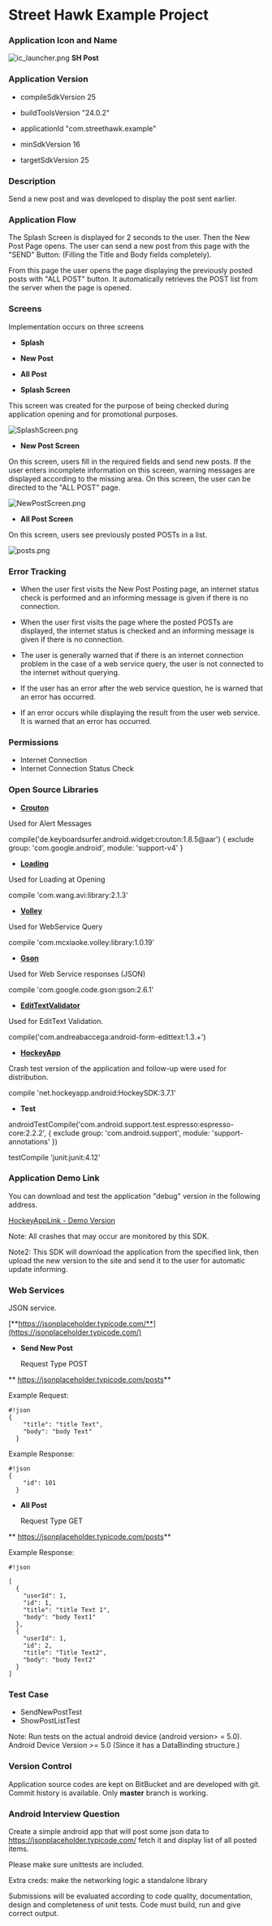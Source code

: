 # Street Hawk Example Project #

### Application Icon and Name  ###

![ic_launcher.png](https://bitbucket.org/repo/4xpday/images/681013801-ic_launcher.png) **SH Post**

### Application Version ###

* compileSdkVersion 25

* buildToolsVersion "24.0.2"
* applicationId "com.streethawk.example"

* minSdkVersion 16

* targetSdkVersion 25


### Description ###

Send a new post and was developed to display the post sent earlier.

### Application Flow  ###

The Splash Screen is displayed for 2 seconds to the user. Then the New Post Page opens. The user can send a new post from this page with the "SEND" Button: (Filling the Title and Body fields completely).

From this page the user opens the page displaying the previously posted posts with "ALL POST" button. It automatically retrieves the POST list from the server when the page is opened.


### Screens ###

Implementation occurs on three screens

* **Splash**
* **New Post**
* **All Post**

* **Splash Screen**

This screen was created for the purpose of being checked during application opening and for promotional purposes.

![SplashScreen.png](https://bitbucket.org/repo/4xpday/images/2450788905-SplashScreen.png)


* **New Post Screen**

On this screen, users fill in the required fields and send new posts. If the user enters incomplete information on this screen, warning messages are displayed according to the missing area.
On this screen, the user can be directed to the "ALL POST" page.


![NewPostScreen.png](https://bitbucket.org/repo/4xpday/images/896725399-NewPostScreen.png)

* **All Post Screen**

On this screen, users see previously posted POSTs in a list.

![posts.png](https://bitbucket.org/repo/4xpday/images/3453888552-posts.png)
### Error Tracking ###

* When the user first visits the New Post Posting page, an internet status check is performed and an informing message is given if there is no connection.

* When the user first visits the page where the posted POSTs are displayed, the internet status is checked and an informing message is given if there is no connection.

* The user is generally warned that if there is an internet connection problem in the case of a web service query, the user is not connected to the internet without querying.

* If the user has an error after the web service question, he is warned that an error has occurred.

* If an error occurs while displaying the result from the user web service.
It is warned that an error has occurred.

### Permissions ###

* Internet Connection
* Internet Connection Status Check

### Open Source Libraries  ###

* **[Crouton](https://github.com/keyboardsurfer/Crouton)**

Used for Alert Messages

compile('de.keyboardsurfer.android.widget:crouton:1.8.5@aar') {
    exclude group: 'com.google.android', module: 'support-v4'
}

* **[Loading](https://github.com/81813780/AVLoadingIndicatorView)**

Used for Loading at Opening

compile 'com.wang.avi:library:2.1.3'

* **[Volley](https://github.com/mcxiaoke/android-volley)**

Used for WebService Query

compile 'com.mcxiaoke.volley:library:1.0.19'

* **[Gson](https://github.com/google/gson)**

Used for Web Service responses (JSON)

compile 'com.google.code.gson:gson:2.6.1'

* **[EditTextValidator](https://github.com/vekexasia/android-edittext-validator)**

Used for EditText Validation.

compile('com.andreabaccega:android-form-edittext:1.3.+')

* **[HockeyApp](https://hockeyapp.net)**

Crash test version of the application and follow-up were used for distribution.
 
compile 'net.hockeyapp.android:HockeySDK:3.7.1'

* **Test** 

androidTestCompile('com.android.support.test.espresso:espresso-core:2.2.2', {
    exclude group: 'com.android.support', module: 'support-annotations'
})


testCompile 'junit:junit:4.12'

### Application Demo Link ###

You can download and test the application "debug" version in the following address.

[HockeyAppLink - Demo Version
](https://rink.hockeyapp.net/apps/e1b1aa793e7241488c2d586d8e4778f0/)


Note: All crashes that may occur are monitored by this SDK.

Note2: This SDK will download the application from the specified link, then upload the new version to the site and send it to the user for automatic update informing.


### Web Services ###

JSON service.

[**https://jsonplaceholder.typicode.com/**](https://jsonplaceholder.typicode.com/)

 * **Send New Post**  
  
   Request Type POST

  ** https://jsonplaceholder.typicode.com/posts**

Example Request:

```
#!json
{
    "title": "title Text",
    "body": "body Text"
  }
```

Example Response:

```
#!json
{
    "id": 101
  }
```




 * **All Post** 

   Request Type GET

  ** https://jsonplaceholder.typicode.com/posts**

Example Response:


```
#!json

[
  {
    "userId": 1,
    "id": 1,
    "title": "title Text 1",
    "body": "body Text1"
  },
  {
    "userId": 1,
    "id": 2,
    "title": "Title Text2",
    "body": "body Text2"
  }
]
```

### Test Case  ###
 
 * SendNewPostTest
 * ShowPostListTest

Note: Run tests on the actual android device (android version> = 5.0). 
    Android Device Version >= 5.0  (Since it has a DataBinding structure.)

### Version Control  ###

Application source codes are kept on BitBucket and are developed with git.
Commit history is available.
Only **master** branch is working.

###  Android Interview Question  ### 
Create a simple android app that will post some json data to https://jsonplaceholder.typicode.com/ fetch it and display list of all posted items.

Please make sure unittests are included.

Extra creds: make the networking logic a standalone library

Submissions will be evaluated according to code quality, documentation, design and completeness of unit tests. Code must build, run and give correct output.